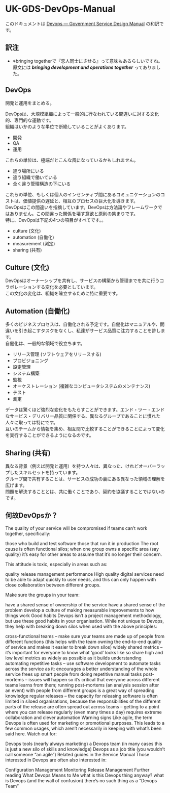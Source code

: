 # UK-GDS-DevOps-Manual

このドキュメントは [Devops — Government Service Design Manual](https://www.gov.uk/service-manual/operations/devops.html) の和訳です。

## 訳注

- ※bringing togetherで『恋人同士にさせる』って意味もあるらしいですね。原文には ***bringing development and operations together*** ってありました。


## DevOps

開発と運用をまとめる。

DevOpsは、大規模組織によって一般的に行なわれている間違いに対する文化的、専門的な運動です。  
組織はいかのような単位で断絶していることがよくあります。

- 開発
- QA
- 運用

これらの単位は、極端だとこんな風になっているかもしれません。

- 違う場所にいる
- 違う組織で働いている
- 全く違う管理構造の下にいる

これらの単位、もしくは個人のインセンティブ間にあるコミュニケーションのコストは、価値提供の遅延と、相互のプロセスの巨大化を導きます。  
DevOpsはこの間違いを指摘しています。DevOpsは方法論やフレームワークではありません。この間違った関係を壊す意欲と原則の集まりです。  
特に、DevOpsは下記の4つの項目がすべてです。。

- culture (文化)
- automation (自働化)
- measurement (測定)
- sharing (共有)


## Culture (文化)

DevOpsはオーナーシップを共有し、サービスの構築から管理までを共に行うコラボレーションする変化を必要としています。  
この文化の変化は、組織を確立するために特に重要です。


## Automation (自働化)

多くのビジネスプロセスは、自働化される予定です。自働化はマニュアルや、間違いを引き起こすタスクをなくし、私達がサービス品質に注力することを許します。  
自働化は、一般的な領域で役立ちます。

- リリース管理 (ソフトウェアをリリースする)
- プロビジョニング
- 設定管理
- システム構築
- 監視
- オーケストレーション (複雑なコンピュータシステムのメンテナンス)
- テスト
- 測定

データは驚くほど強烈な変化をもたらすことができます。エンド・ツー・エンドなサービス・デリバリー品質に関係する、異なるグループであることに慣れた人々に取っては特にです。  
互いのチームから情報を集め、相互間で比較することができることによって変化を実行することができるようになるのです。


## Sharing (共有)

異なる背景（例えば開発と運用）を持つ人々は、異なった、けれどオーバーラップしたスキルセットを持っています。  
グループ間で共有することは、サービスの成功の裏にある異なった領域の理解を広げます。  
問題を解決することとは、共に働くことであり、契約を協議することではないのです。


## 何故DevOpsか？

The quality of your service will be compromised if teams can’t work together, specifically:

those who build and test software
those that run it in production
The root cause is often functional silos; when one group owns a specific area (say quality) it’s easy for other areas to assume that it’s no longer their concern.

This attitude is toxic, especially in areas such as:

quality
release management
performance
High quality digital services need to be able to adapt quickly to user needs, and this can only happen with close collaboration between different groups.

Make sure the groups in your team:

have a shared sense of ownership of the service
have a shared sense of the problem
develop a culture of making measurable improvements to how things work
Good habits
Devops isn’t a project management methodology, but use these good habits in your organisation. While not unique to Devops, they help with breaking down silos when used with the above principles:

cross-functional teams – make sure your teams are made up of people from different functions (this helps with the team owning the end-to-end quality of service and makes it easier to break down silos)
widely shared metrics – it’s important for everyone to know what ‘good’ looks like so share high and low level metrics as widely as possible as it builds understanding
automating repetitive tasks – use software development to automate tasks across the service as it:
encourages a better understanding of the whole service
frees up smart people from doing repetitive manual tasks
post-mortems – issues will happen so it’s critical that everyone across different teams learns from them; running post-mortems (an analysis session after an event) with people from different groups is a great way of spreading knowledge
regular releases – the capacity for releasing software is often limited in siloed organisations, because the responsibilities of the different parts of the release are often spread out across teams – getting to a point where you can release regularly (even many times a day) requires extreme collaboration and clever automation
Warning signs
Like agile, the term Devops is often used for marketing or promotional purposes. This leads to a few common usages, which aren’t necessarily in keeping with what’s been said here. Watch out for:

Devops tools (nearly always marketing)
a Devops team (in many cases this is just a new silo of skills and knowledge)
Devops as a job title (you wouldn’t call someone “an agile”)
Related guides in the Service Manual
Those interested in Devops are often also interested in:

Configuration Management
Monitoring
Release Management
Further reading
What Devops Means to Me
what is this Devops thing anyway?
what is Devops (and the wall of confusion)
there’s no such thing as a “Devops Team”
